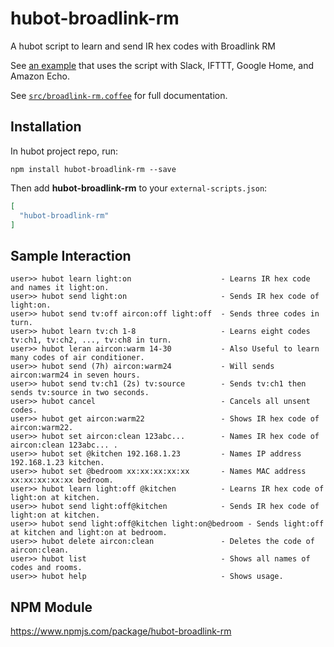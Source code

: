 # hubot-broadlink-rm

A hubot script to learn and send IR hex codes with Broadlink RM

See [an example](https://scrapbox.io/smart-home) that uses the script with Slack, IFTTT, Google Home, and Amazon Echo.

See [`src/broadlink-rm.coffee`](src/broadlink-rm.coffee) for full documentation.

## Installation

In hubot project repo, run:

`npm install hubot-broadlink-rm --save`

Then add **hubot-broadlink-rm** to your `external-scripts.json`:

```json
[
  "hubot-broadlink-rm"
]
```

## Sample Interaction

```
user>> hubot learn light:on                    - Learns IR hex code and names it light:on.
user>> hubot send light:on                     - Sends IR hex code of light:on.
user>> hubot send tv:off aircon:off light:off  - Sends three codes in turn.
user>> hubot learn tv:ch 1-8                   - Learns eight codes tv:ch1, tv:ch2, ..., tv:ch8 in turn.
user>> hubot leran aircon:warm 14-30           - Also Useful to learn many codes of air conditioner.
user>> hubot send (7h) aircon:warm24           - Will sends aircon:warm24 in seven hours.
user>> hubot send tv:ch1 (2s) tv:source        - Sends tv:ch1 then sends tv:source in two seconds.
user>> hubot cancel                            - Cancels all unsent codes.
user>> hubot get aircon:warm22                 - Shows IR hex code of aircon:warm22.
user>> hubot set aircon:clean 123abc...        - Names IR hex code of aircon:clean 123abc... .
user>> hubot set @kitchen 192.168.1.23         - Names IP address 192.168.1.23 kitchen.
user>> hubot set @bedroom xx:xx:xx:xx:xx       - Names MAC address xx:xx:xx:xx:xx bedroom.
user>> hubot learn light:off @kitchen          - Learns IR hex code of light:on at kitchen.
user>> hubot send light:off@kitchen            - Sends IR hex code of light:on at kitchen.
user>> hubot send light:off@kitchen light:on@bedroom - Sends light:off at kitchen and light:on at bedroom.
user>> hubot delete aircon:clean               - Deletes the code of aircon:clean.
user>> hubot list                              - Shows all names of codes and rooms.
user>> hubot help                              - Shows usage.
```

## NPM Module

https://www.npmjs.com/package/hubot-broadlink-rm
